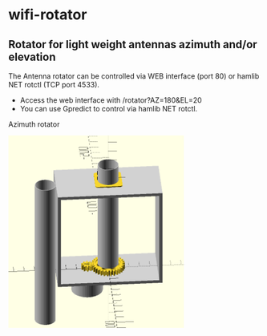 # wifi-rotator

## Rotator for light weight antennas azimuth and/or elevation

The Antenna rotator can be controlled via WEB interface (port 80) or hamlib NET rotctl (TCP port 4533).
- Access the web interface with /rotator?AZ=180&EL=20
- You can use Gpredict to control via hamlib NET rotctl.

<p align="center">
  <p>Azimuth rotator</p>
 <img src="overview.png" width="350" title="Azimuth rotator" alt="Azimuth rotator"> 
</p>

